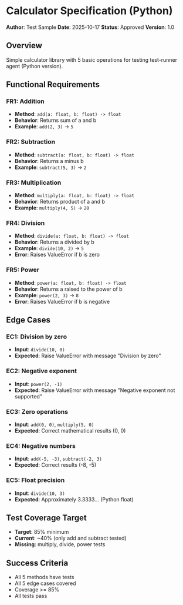 # Calculator Specification (Python)

**Author**: Test Sample
**Date**: 2025-10-17
**Status**: Approved
**Version**: 1.0

## Overview

Simple calculator library with 5 basic operations for testing test-runner agent (Python version).

## Functional Requirements

### FR1: Addition
- **Method**: `add(a: float, b: float) -> float`
- **Behavior**: Returns sum of a and b
- **Example**: `add(2, 3)` → `5`

### FR2: Subtraction
- **Method**: `subtract(a: float, b: float) -> float`
- **Behavior**: Returns a minus b
- **Example**: `subtract(5, 3)` → `2`

### FR3: Multiplication
- **Method**: `multiply(a: float, b: float) -> float`
- **Behavior**: Returns product of a and b
- **Example**: `multiply(4, 5)` → `20`

### FR4: Division
- **Method**: `divide(a: float, b: float) -> float`
- **Behavior**: Returns a divided by b
- **Example**: `divide(10, 2)` → `5`
- **Error**: Raises ValueError if b is zero

### FR5: Power
- **Method**: `power(a: float, b: float) -> float`
- **Behavior**: Returns a raised to the power of b
- **Example**: `power(2, 3)` → `8`
- **Error**: Raises ValueError if b is negative

## Edge Cases

### EC1: Division by zero
- **Input**: `divide(10, 0)`
- **Expected**: Raise ValueError with message "Division by zero"

### EC2: Negative exponent
- **Input**: `power(2, -1)`
- **Expected**: Raise ValueError with message "Negative exponent not supported"

### EC3: Zero operations
- **Input**: `add(0, 0)`, `multiply(5, 0)`
- **Expected**: Correct mathematical results (0, 0)

### EC4: Negative numbers
- **Input**: `add(-5, -3)`, `subtract(-2, 3)`
- **Expected**: Correct results (-8, -5)

### EC5: Float precision
- **Input**: `divide(10, 3)`
- **Expected**: Approximately 3.3333... (Python float)

## Test Coverage Target

- **Target**: 85% minimum
- **Current**: ~40% (only add and subtract tested)
- **Missing**: multiply, divide, power tests

## Success Criteria

- All 5 methods have tests
- All 5 edge cases covered
- Coverage >= 85%
- All tests pass
